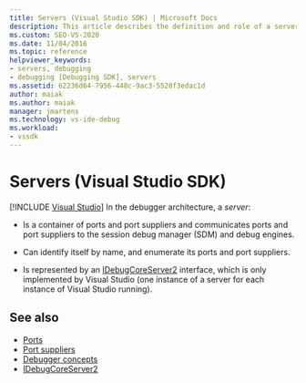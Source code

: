 ```yaml
---
title: Servers (Visual Studio SDK) | Microsoft Docs
description: This article describes the definition and role of a server in the debugger architecture in Visual Studio.
ms.custom: SEO-VS-2020
ms.date: 11/04/2016
ms.topic: reference
helpviewer_keywords:
- servers, debugging
- debugging [Debugging SDK], servers
ms.assetid: 62236d64-7956-448c-9ac3-5528f3edac1d
author: maiak
ms.author: maiak
manager: jmartens
ms.technology: vs-ide-debug
ms.workload:
- vssdk
---
```

# Servers (Visual Studio SDK)

 [!INCLUDE [Visual Studio](~/includes/applies-to-version/vs-windows-only.md)]
In the debugger architecture, a *server*:

- Is a container of ports and port suppliers and communicates ports and port suppliers to the session debug manager (SDM) and debug engines.

- Can identify itself by name, and enumerate its ports and port suppliers.

- Is represented by an [IDebugCoreServer2](../../extensibility/debugger/reference/idebugcoreserver2.md) interface, which is only implemented by Visual Studio (one instance of a server for each instance of Visual Studio running).

## See also
- [Ports](../../extensibility/debugger/ports.md)
- [Port suppliers](../../extensibility/debugger/port-suppliers.md)
- [Debugger concepts](../../extensibility/debugger/debugger-concepts.md)
- [IDebugCoreServer2](../../extensibility/debugger/reference/idebugcoreserver2.md)
